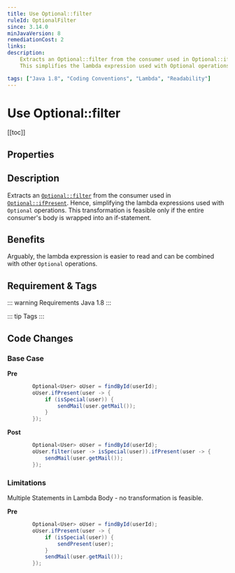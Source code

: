 ```yaml
---
title: Use Optional::filter
ruleId: OptionalFilter
since: 3.14.0
minJavaVersion: 8
remediationCost: 2
links:
description:
    Extracts an Optional::filter from the consumer used in Optional::ifPresent. 
    This simplifies the lambda expression used with Optional operations. 

tags: ["Java 1.8", "Coding Conventions", "Lambda", "Readability"]
---
```


# Use Optional::filter

[[toc]]

## Properties

<RuleProperties />

## Description

Extracts an [`Optional::filter`](https://docs.oracle.com/javase/8/docs/api/java/util/Optional.html#filter-java.util.function.Predicate-) from the consumer used in [`Optional::ifPresent`](https://docs.oracle.com/javase/8/docs/api/java/util/Optional.html#ifPresent-java.util.function.Consumer-). 
Hence, simplifying the lambda expressions used with `Optional` operations. 
This transformation is feasible only if the entire consumer's body is wrapped into an if-statement.

## Benefits

Arguably, the lambda expression is easier to read and can be combined with other `Optional` operations.

## Requirement & Tags

::: warning Requirements
Java 1.8
:::

::: tip Tags
<TagLinks />
:::

## Code Changes

### Base Case

__Pre__
```java
		Optional<User> oUser = findById(userId);
		oUser.ifPresent(user -> {
			if (isSpecial(user)) {
				sendMail(user.getMail());
			}
		});
```

__Post__
```java
		Optional<User> oUser = findById(userId);
		oUser.filter(user -> isSpecial(user)).ifPresent(user -> {
			sendMail(user.getMail());
		});
```

### Limitations

Multiple Statements in Lambda Body - no transformation is feasible. 

__Pre__
```java
		Optional<User> oUser = findById(userId);
		oUser.ifPresent(user -> {
			if (isSpecial(user)) {
				sendPresent(user);
			}
			sendMail(user.getMail());
		});
```

<VersionNotice />